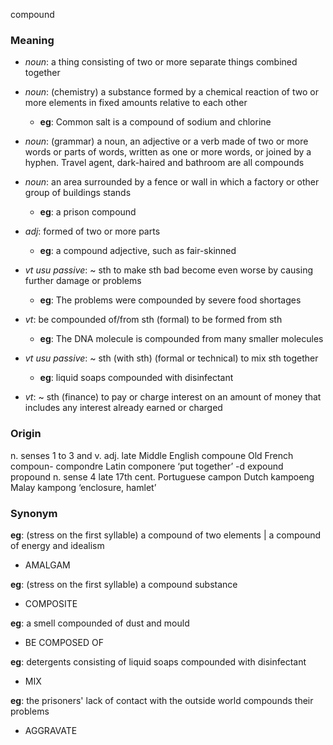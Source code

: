 compound
### Meaning
+ _noun_: a thing consisting of two or more separate things combined together
+ _noun_: (chemistry) a substance formed by a chemical reaction of two or more elements in fixed amounts relative to each other
	+ __eg__: Common salt is a compound of sodium and chlorine
+ _noun_: (grammar) a noun, an adjective or a verb made of two or more words or parts of words, written as one or more words, or joined by a hyphen. Travel agent, dark-haired and bathroom are all compounds
+ _noun_: an area surrounded by a fence or wall in which a factory or other group of buildings stands
	+ __eg__: a prison compound

+ _adj_: formed of two or more parts
	+ __eg__: a compound adjective, such as fair-skinned

+ _vt usu passive_: ~ sth to make sth bad become even worse by causing further damage or problems
	+ __eg__: The problems were compounded by severe food shortages
+ _vt_: be compounded of/from sth (formal) to be formed from sth
	+ __eg__: The DNA molecule is compounded from many smaller molecules
+ _vt usu passive_: ~ sth (with sth) (formal or technical) to mix sth together
	+ __eg__: liquid soaps compounded with disinfectant
+ _vt_: ~ sth (finance) to pay or charge interest on an amount of money that includes any interest already earned or charged

### Origin

n. senses 1 to 3 and v. adj. late Middle English compoune Old French compoun- compondre Latin componere ‘put together’ -d expound propound
n. sense 4 late 17th cent. Portuguese campon Dutch kampoeng Malay kampong ‘enclosure, hamlet’

### Synonym

__eg__: (stress on the first syllable) a compound of two elements | a compound of energy and idealism

+ AMALGAM

__eg__: (stress on the first syllable) a compound substance

+ COMPOSITE

__eg__: a smell compounded of dust and mould

+ BE COMPOSED OF

__eg__: detergents consisting of liquid soaps compounded with disinfectant

+ MIX

__eg__: the prisoners' lack of contact with the outside world compounds their problems

+ AGGRAVATE


